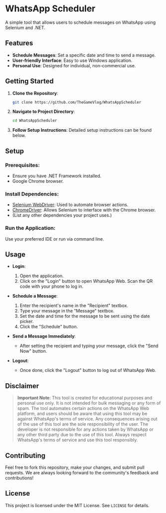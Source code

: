 # WhatsApp Scheduler

A simple tool that allows users to schedule messages on WhatsApp using Selenium and .NET.

## Features
- **Schedule Messages**: Set a specific date and time to send a message.
- **User-friendly Interface**: Easy to use Windows application.
- **Personal Use**: Designed for individual, non-commercial use.

## Getting Started

1. **Clone the Repository**:
    ```bash
    git clone https://github.com/TheGameVlog/WhatsAppScheduler
    ```

2. **Navigate to Project Directory**:
    ```bash
    cd WhatsAppScheduler
    ```

3. **Follow Setup Instructions**: Detailed setup instructions can be found below.

## Setup

### Prerequisites:
- Ensure you have .NET Framework installed.
- Google Chrome browser.

### Install Dependencies:
- [Selenium WebDriver](https://www.selenium.dev/documentation/en/webdriver/driver_requirements/): Used to automate browser actions.
- [ChromeDriver](https://sites.google.com/a/chromium.org/chromedriver/): Allows Selenium to interface with the Chrome browser.
- (List any other dependencies your project uses.)

### Run the Application:
Use your preferred IDE or run via command line.

## Usage

- **Login**:
    1. Open the application.
    2. Click on the "Login" button to open WhatsApp Web. Scan the QR code with your phone to log in.

- **Schedule a Message**:
    1. Enter the recipient's name in the "Recipient" textbox.
    2. Type your message in the "Message" textbox.
    3. Set the date and time for the message to be sent using the date picker.
    4. Click the "Schedule" button.

- **Send a Message Immediately**:
    - After setting the recipient and typing your message, click the "Send Now" button.

- **Logout**:
    - Once done, click the "Logout" button to log out of WhatsApp Web.

## Disclaimer

> **Important Note**: This tool is created for educational purposes and personal use only. It is not intended for bulk messaging or any form of spam. The tool automates certain actions on the WhatsApp Web platform, and users should be aware that using this tool may be against WhatsApp's terms of service. Any consequences arising out of the use of this tool are the sole responsibility of the user. The developer is not responsible for any actions taken by WhatsApp or any other third party due to the use of this tool. Always respect WhatsApp's terms of service and use this tool responsibly.

## Contributing

Feel free to fork this repository, make your changes, and submit pull requests. We are always looking forward to the community's feedback and contributions!

## License

This project is licensed under the MIT License. See `LICENSE` for details.
